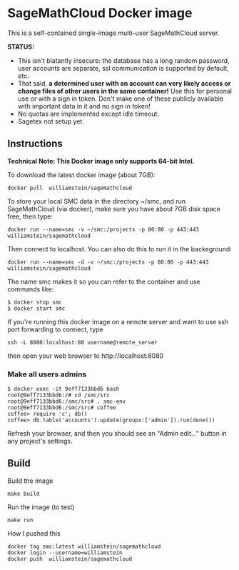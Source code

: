 # SageMathCloud Docker image

This is a self-contained single-image multi-user SageMathCloud server.

**STATUS:**
  - This isn't blatantly insecure: the database has a long random password, user accounts are separate, ssl communication is supported by default, etc. 
  - That said, **a determined user with an account can very likely access or change files of other users in the same container!** Use this for personal use or with a sign in token.  Don't make one of these publicly available with important data in it and no sign in token!
  - No quotas are implemented except idle timeout.
  - Sagetex not setup yet.

## Instructions

**Technical Note: This Docker image only supports 64-bit Intel.**

To download the latest docker image (about 7GB):

    docker pull  williamstein/sagemathcloud

To store your local SMC data in the directory ~/smc, and run SageMathCloud (via docker), make sure you have about 7GB disk space free, then type:

    docker run --name=smc -v ~/smc:/projects -p 80:80 -p 443:443 williamstein/sagemathcloud

Then connect to localhost.   You can also do this to run it in the backeground:

    docker run --name=smc -d -v ~/smc:/projects -p 80:80 -p 443:443 williamstein/sagemathcloud

The name smc makes it so you can refer to the container and use commands like:

    $ docker stop smc
    $ docker start smc

If you're running this docker image on a remote server and want to use
ssh port forwarding to connect, type

    ssh -L 8080:localhost:80 username@remote_server

then open your web browser to http://localhost:8080

### Make all users admins

    $ docker exec -it 9eff7133bbd6 bash
    root@9eff7133bbd6:/# cd /smc/src
    root@9eff7133bbd6:/smc/src# . smc-env
    root@9eff7133bbd6:/smc/src# coffee
    coffee> require 'c'; db()
    coffee> db.table('accounts').update(groups:['admin']).run(done())

Refresh your browser, and then you should see an "Admin edit..." button in any project's settings.

## Build

Build the image

    make build

Run the image (to test)

    make run

How I pushed this

    docker tag smc:latest williamstein/sagemathcloud
    docker login --username=williamstein
    docker push  williamstein/sagemathcloud
